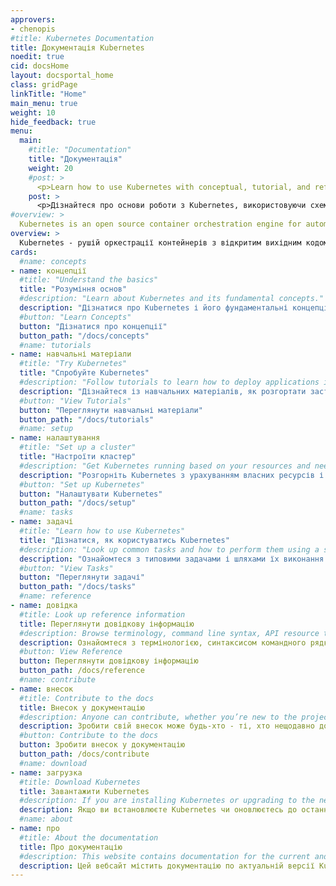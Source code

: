 ```yaml
---
approvers:
- chenopis
#title: Kubernetes Documentation
title: Документація Kubernetes
noedit: true
cid: docsHome
layout: docsportal_home
class: gridPage
linkTitle: "Home"
main_menu: true
weight: 10
hide_feedback: true
menu:
  main:
    #title: "Documentation"
    title: "Документація"
    weight: 20
    #post: >
      <p>Learn how to use Kubernetes with conceptual, tutorial, and reference documentation. You can even <a href="/editdocs/" data-auto-burger-exclude>help contribute to the docs</a>!</p>
    post: >
      <p>Дізнайтеся про основи роботи з Kubernetes, використовуючи схеми, навчальну та довідкову документацію. Ви можете навіть <a href="/editdocs/" data-auto-burger-exclude>зробити свій внесок у документацію</a>!</p>
#overview: >
  Kubernetes is an open source container orchestration engine for automating deployment, scaling, and management of containerized applications. The open source project is hosted by the Cloud Native Computing Foundation (<a href="https://www.cncf.io/about">CNCF</a>).
overview: >
  Kubernetes - рушій оркестрації контейнерів з відкритим вихідним кодом для автоматичного розгортання, масштабування і управління контейнерізованими застосунками. Цей проект розробляється під егідою Cloud Native Computing Foundation (<a href="https://www.cncf.io/about">CNCF</a>).
cards:
  #name: concepts
- name: концепції
  #title: "Understand the basics"
  title: "Розуміння основ"
  #description: "Learn about Kubernetes and its fundamental concepts."
  description: "Дізнатися про Kubernetes і його фундаментальні концепції."
  #button: "Learn Concepts"
  button: "Дізнатися про концепції"
  button_path: "/docs/concepts"
  #name: tutorials
- name: навчальні матеріали
  #title: "Try Kubernetes"
  title: "Спробуйте Kubernetes"
  #description: "Follow tutorials to learn how to deploy applications in Kubernetes."
  description: "Дізнайтеся із навчальних матеріалів, як розгортати застосунки в Kubernetes."
  #button: "View Tutorials"
  button: "Переглянути навчальні матеріали"
  button_path: "/docs/tutorials"
  #name: setup
- name: налаштування
  #title: "Set up a cluster"
  title: "Настроїти кластер"
  #description: "Get Kubernetes running based on your resources and needs."
  description: "Розгорніть Kubernetes з урахуванням власних ресурсів і потреб."
  #button: "Set up Kubernetes"
  button: "Налаштувати Kubernetes"
  button_path: "/docs/setup"
  #name: tasks
- name: задачі
  #title: "Learn how to use Kubernetes"
  title: "Дізнатися, як користуватись Kubernetes"
  #description: "Look up common tasks and how to perform them using a short sequence of steps."
  description: "Ознайомтеся з типовими задачами і шляхами їх виконання за допомогою короткого алгоритму дій."
  #button: "View Tasks"
  button: "Переглянути задачі"
  button_path: "/docs/tasks"
  #name: reference
- name: довідка
  #title: Look up reference information
  title: Переглянути довідкову інформацію
  #description: Browse terminology, command line syntax, API resource types, and setup tool documentation.
  description: Ознайомтеся з термінологією, синтаксисом командного рядка, типами ресурсів API і документацією з настройки інструментів.
  #button: View Reference
  button: Переглянути довідкову інформацію
  button_path: /docs/reference
  #name: contribute
- name: внесок
  #title: Contribute to the docs
  title: Внесок у документацію
  #description: Anyone can contribute, whether you’re new to the project or you’ve been around a long time.
  description: Зробити свій внесок може будь-хто - ті, хто нещодавно долучилися до проекту, і ті, хто працюють над ним довгий час.
  #button: Contribute to the docs
  button: Зробити внесок у документацію
  button_path: /docs/contribute
  #name: download
- name: загрузка
  #title: Download Kubernetes
  title: Завантажити Kubernetes
  #description: If you are installing Kubernetes or upgrading to the newest version, refer to the current release notes.
  description: Якщо ви встановлюєте Kubernetes чи оновлюєтесь до останньої версії, звіряйтеся з актуальною інформацією по релізу.
  #name: about
- name: про
  #title: About the documentation
  title: Про документацію
  #description: This website contains documentation for the current and previous 4 versions of Kubernetes.
  description: Цей вебсайт містить документацію по актуальній версії Kubernetes і чотирьох попередніх.
---
```

